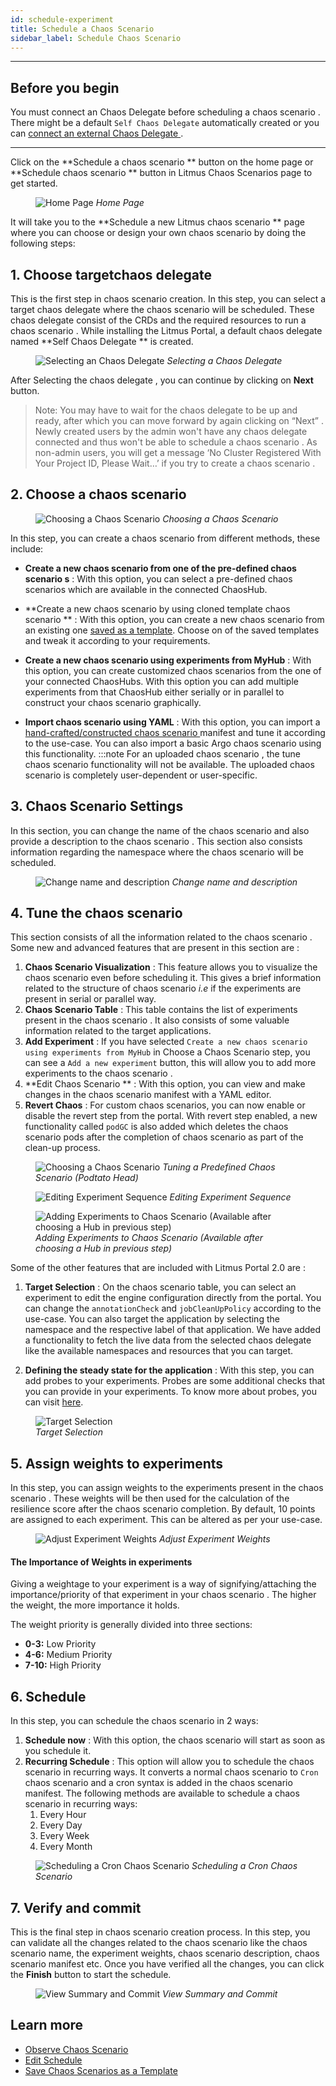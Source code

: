 ```yaml
---
id: schedule-experiment
title: Schedule a Chaos Scenario
sidebar_label: Schedule Chaos Scenario
---
```


---

## Before you begin

You must connect an Chaos Delegate before scheduling a chaos scenario . There might be a default `Self Chaos Delegate` automatically created or you can [connect an external Chaos Delegate ](../litmusctl/installation.md).

---

Click on the **Schedule a chaos scenario ** button on the home page or **Schedule chaos scenario ** button in Litmus Chaos Scenarios page to get started.

<figure>
<img src={require('../assets/user-guides/injecting-fault/schedule-workflow/home-schedule-button.png').default} alt="Home Page" />
<i>Home Page</i>
</figure>

It will take you to the **Schedule a new Litmus chaos scenario ** page where you can choose or design your own chaos scenario by doing the following steps:

## 1. Choose targetchaos delegate

This is the first step in chaos scenario creation. In this step, you can select a target chaos delegate where the chaos scenario will be scheduled. These chaos delegate consist of the CRDs and the required resources to run a chaos scenario .
While installing the Litmus Portal, a default chaos delegate named **Self Chaos Delegate ** is created.

<figure>
<img src={require('../assets/user-guides/injecting-fault/schedule-workflow/select-agent.png').default} alt="Selecting an Chaos Delegate " />
<i>Selecting a Chaos Delegate </i>
</figure>

After Selecting the chaos delegate , you can continue by clicking on **Next** button.

> Note: You may have to wait for the chaos delegate to be up and ready, after which you can move forward by again clicking on “Next” . Newly created users by the admin won't have any chaos delegate connected and thus won't be able to schedule a chaos scenario . As non-admin users, you will get a message ‘No Cluster Registered With Your Project ID, Please Wait…’ if you try to create a chaos scenario .

## 2. Choose a chaos scenario

<figure>
<img src={require('../assets/user-guides/injecting-fault/schedule-workflow/choose-workflow.png').default} alt="Choosing a Chaos Scenario " />
<i>Choosing a Chaos Scenario </i>
</figure>

In this step, you can create a chaos scenario from different methods, these include:

- **Create a new chaos scenario from one of the pre-defined chaos scenario s** : With this option, you can select a pre-defined chaos scenarios which are available in the connected ChaosHub.

- **Create a new chaos scenario by using cloned template chaos scenario ** : With this option, you can create a new chaos scenario from an existing one [saved as a template](save-as-template.md). Choose on of the saved templates and tweak it according to your requirements.

- **Create a new chaos scenario using experiments from MyHub** : With this option, you can create customized chaos scenarios from the one of your connected ChaosHubs. With this option you can add multiple experiments from that ChaosHub either serially or in parallel to construct your chaos scenario graphically.

- **Import chaos scenario using YAML** : With this option, you can import a [hand-crafted/constructed chaos scenario ](construct-experiment.md) manifest and tune it according to the use-case. You can also import a basic Argo chaos scenario using this functionality.
  :::note
  For an uploaded chaos scenario , the tune chaos scenario functionality will not be available. The uploaded chaos scenario is completely user-dependent or user-specific.

## 3. Chaos Scenario Settings

In this section, you can change the name of the chaos scenario and also provide a description to the chaos scenario . This section also consists information regarding the namespace where the chaos scenario will be scheduled.

<figure>
<img src={require('../assets/user-guides/injecting-fault/schedule-workflow/workflow-setting.png').default} alt="Change name and description" />
<i>Change name and description</i>
</figure>

## 4. Tune the chaos scenario

This section consists of all the information related to the chaos scenario .
Some new and advanced features that are present in this section are :

1. **Chaos Scenario Visualization** : This feature allows you to visualize the chaos scenario even before scheduling it.
   This gives a brief information related to the structure of chaos scenario <i>i.e</i> if the experiments are present in serial or parallel way.
2. **Chaos Scenario Table** : This table contains the list of experiments present in the chaos scenario . It also consists of some valuable information related to the target applications.
3. **Add Experiment** : If you have selected `Create a new chaos scenario using experiments from MyHub` in Choose a Chaos Scenario step, you can see a `Add a new experiment` button, this will allow you to add more experiments to the chaos scenario .
4. **Edit Chaos Scenario ** : With this option, you can view and make changes in the chaos scenario manifest with a YAML editor.
5. **Revert Chaos** : For custom chaos scenarios, you can now enable or disable the revert step from the portal.
   With revert step enabled, a new functionality called `podGC` is also added which deletes the chaos scenario pods after the completion of chaos scenario as part of the clean-up process.

<figure>
<img src={require('../assets/user-guides/injecting-fault/schedule-workflow/edit-predefined-workflow.png').default} alt="Choosing a Chaos Scenario " />
<i>Tuning a Predefined Chaos Scenario (Podtato Head)</i>
</figure>

<figure>
<img src={require('../assets/user-guides/injecting-fault/schedule-workflow/edit-sequence.png').default} alt="Editing Experiment Sequence" />
<i>Editing Experiment Sequence</i>
</figure>

<figure>
<img src={require('../assets/user-guides/injecting-fault/schedule-workflow/add-experiments.png').default} alt="Adding Experiments to Chaos Scenario (Available after choosing a Hub in previous step)" />
<i>Adding Experiments to Chaos Scenario (Available after choosing a Hub in previous step)</i>
</figure>

Some of the other features that are included with Litmus Portal 2.0 are :

1. **Target Selection** : On the chaos scenario table, you can select an experiment to edit the engine configuration directly from the portal. You can change the `annotationCheck` and `jobCleanUpPolicy` according to the use-case.
   You can also target the application by selecting the namespace and the respective label of that application. We have added a functionality to fetch the live data from the selected chaos delegate like the available namespaces and resources that you can target.

2. **Defining the steady state for the application** : With this step, you can add probes to your experiments. Probes are some additional checks that you can provide in your experiments. To know more about probes, you can visit [here](../concepts/probes.md).

<figure>
<img src={require('../assets/user-guides/injecting-fault/schedule-workflow/target-selection.png').default} alt="Target Selection" />
<br />
<i>Target Selection</i>
</figure>

## 5. Assign weights to experiments

In this step, you can assign weights to the experiments present in the chaos scenario . These weights will be then used for the calculation of the resilience score after the chaos scenario completion. By default, 10 points are assigned to each experiment. This can be altered as per your use-case.

<figure>
<img src={require('../assets/user-guides/injecting-fault/schedule-workflow/adjust-weights.png').default} alt="Adjust Experiment Weights" />
<i>Adjust Experiment Weights</i>
</figure>

#### **The Importance of Weights in experiments**

Giving a weightage to your experiment is a way of signifying/attaching the importance/priority of that experiment in your chaos scenario . The higher the weight, the more importance it holds.

The weight priority is generally divided into three sections:

- **0-3:** Low Priority
- **4-6:** Medium Priority
- **7-10:** High Priority

## 6. Schedule

In this step, you can schedule the chaos scenario in 2 ways:

1. **Schedule now** : With this option, the chaos scenario will start as soon as you schedule it.
2. **Recurring Schedule** : This option will allow you to schedule the chaos scenario in recurring ways. It converts a normal chaos scenario to `Cron` chaos scenario and a cron syntax is added in the chaos scenario manifest. The following methods are available to schedule a chaos scenario in recurring ways:
   1. Every Hour
   2. Every Day
   3. Every Week
   4. Every Month

<figure>
<img src={require('../assets/user-guides/injecting-fault/schedule-workflow/schedule.png').default} alt="Scheduling a Cron Chaos Scenario " />
<i>Scheduling a Cron Chaos Scenario </i>
</figure>

## 7. Verify and commit

This is the final step in chaos scenario creation process. In this step, you can validate all the changes related to the chaos scenario like the chaos scenario name, the experiment weights, chaos scenario description, chaos scenario manifest etc. Once you have verified all the changes, you can click the **Finish** button to start the schedule.

<figure>
<img src={require('../assets/user-guides/injecting-fault/schedule-workflow/verify-commit.png').default} alt="View Summary and Commit" />
<i>View Summary and Commit</i>
</figure>

## Learn more

- [Observe Chaos Scenario ](observe-experiment.md)
- [Edit Schedule](edit-schedule.md)
- [Save Chaos Scenarios as a Template](save-as-template.md)
